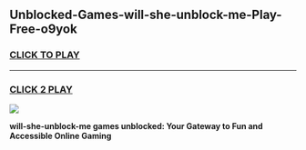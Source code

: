 
## Unblocked-Games-will-she-unblock-me-Play-Free-o9yok
<h3>
<a href="https://premium76.site?title=will-she-unblock-me&ref=23A">CLICK TO PLAY</a></h3>
<hr>

<h3>
<a href="https://premium76.site?title=will-she-unblock-me&ref=23A">CLICK 2 PLAY</a>
  
</h3>

<a href="https://premium76.site?title=will-she-unblock-me&ref=23A"><img src="https://clearcache.store/games.png"></a>


**will-she-unblock-me games unblocked: Your Gateway to Fun and Accessible Online Gaming**
